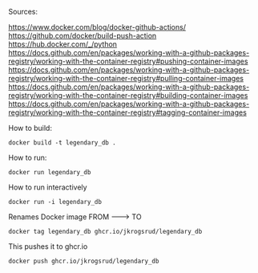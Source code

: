 Sources:

https://www.docker.com/blog/docker-github-actions/
https://github.com/docker/build-push-action
https://hub.docker.com/_/python
https://docs.github.com/en/packages/working-with-a-github-packages-registry/working-with-the-container-registry#pushing-container-images
https://docs.github.com/en/packages/working-with-a-github-packages-registry/working-with-the-container-registry#pulling-container-images
https://docs.github.com/en/packages/working-with-a-github-packages-registry/working-with-the-container-registry#building-container-images
https://docs.github.com/en/packages/working-with-a-github-packages-registry/working-with-the-container-registry#tagging-container-images

How to build:
```
docker build -t legendary_db .
```
How to run:
```
docker run legendary_db
```

How to run interactively
```
docker run -i legendary_db
```

Renames Docker image FROM ---> TO
```
docker tag legendary_db ghcr.io/jkrogsrud/legendary_db
```

This pushes it to ghcr.io
```
docker push ghcr.io/jkrogsrud/legendary_db
```
